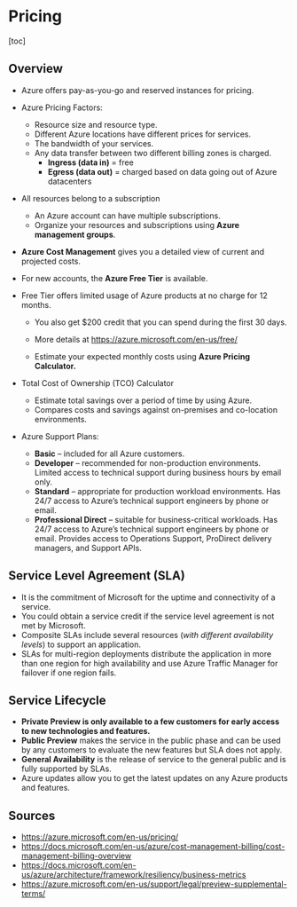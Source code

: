 # Pricing

[toc]

## Overview

- Azure offers pay-as-you-go and reserved instances for pricing.
- Azure Pricing Factors:
  - Resource size and resource type.
  - Different Azure locations have different prices for services.
  - The bandwidth of your services.
  - Any data transfer between two different billing zones is charged.
    - **Ingress (data in)** = free
    - **Egress (data out)** = charged based on data going out of Azure datacenters
- All resources belong to a subscription
  - An Azure account can have multiple subscriptions.
  - Organize your resources and subscriptions using **Azure management groups**.
- **Azure Cost Management** gives you a detailed view of current and projected costs.
- For new accounts, the **Azure Free Tier** is available.

- Free Tier offers limited usage of Azure products at no charge for 12 months.

  - You also get $200 credit that you can spend during the first 30 days.
  - More details at https://azure.microsoft.com/en-us/free/

  - Estimate your expected monthly costs using **Azure Pricing Calculator.**

- Total Cost of Ownership (TCO) Calculator

  - Estimate total savings over a period of time by using Azure.
  - Compares costs and savings against on-premises and co-location environments.

- Azure Support Plans:
  - **Basic** – included for all Azure customers.
  - **Developer** – recommended for non-production environments. Limited access to technical support during business hours by email only.
  - **Standard** – appropriate for production workload environments. Has 24/7 access to Azure’s technical support engineers by phone or email.
  - **Professional Direct** – suitable for business-critical  workloads. Has 24/7 access to Azure’s technical support engineers by  phone or email. Provides access to Operations Support, ProDirect  delivery managers, and Support APIs.

## Service Level Agreement (SLA)

- It is the commitment of Microsoft for the uptime and connectivity of a service.
- You could obtain a service credit if the service level agreement is not met by Microsoft.
- Composite SLAs include several resources (*with different availability levels*) to support an application.
- SLAs for multi-region deployments distribute the application  in more than one region for high availability and use Azure Traffic  Manager for failover if one region fails.

## Service Lifecycle

- **Private Preview is only available to a few customers for early access to new technologies and features.**
- **Public Preview** makes the service in the public phase and can be used by any customers to evaluate the new features but SLA does not apply.
- **General Availability** is the release of service to the general public and is fully supported by SLAs.
- Azure updates allow you to get the latest updates on any Azure products and features.

## Sources

- https://azure.microsoft.com/en-us/pricing/     
- https://docs.microsoft.com/en-us/azure/cost-management-billing/cost-management-billing-overview     
- https://docs.microsoft.com/en-us/azure/architecture/framework/resiliency/business-metrics     
- https://azure.microsoft.com/en-us/support/legal/preview-supplemental-terms/